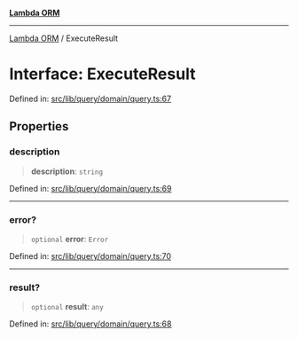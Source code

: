 [**Lambda ORM**](../README.md)

***

[Lambda ORM](../README.md) / ExecuteResult

# Interface: ExecuteResult

Defined in: [src/lib/query/domain/query.ts:67](https://github.com/lambda-orm/wiki/blob/d7eed5bd6f40e7e5946b35121d5564379ef251ff/src/lib/query/domain/query.ts#L67)

## Properties

### description

> **description**: `string`

Defined in: [src/lib/query/domain/query.ts:69](https://github.com/lambda-orm/wiki/blob/d7eed5bd6f40e7e5946b35121d5564379ef251ff/src/lib/query/domain/query.ts#L69)

***

### error?

> `optional` **error**: `Error`

Defined in: [src/lib/query/domain/query.ts:70](https://github.com/lambda-orm/wiki/blob/d7eed5bd6f40e7e5946b35121d5564379ef251ff/src/lib/query/domain/query.ts#L70)

***

### result?

> `optional` **result**: `any`

Defined in: [src/lib/query/domain/query.ts:68](https://github.com/lambda-orm/wiki/blob/d7eed5bd6f40e7e5946b35121d5564379ef251ff/src/lib/query/domain/query.ts#L68)
